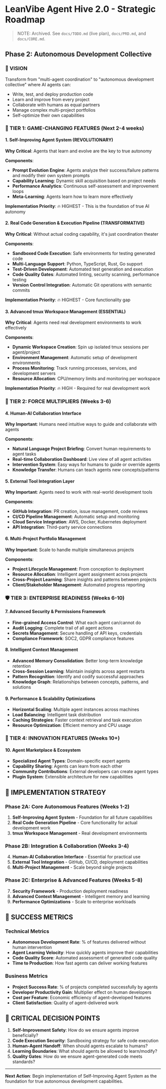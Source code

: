 # LeanVibe Agent Hive 2.0 - Strategic Roadmap

> NOTE: Archived. See `docs/TODO.md` (live plan), `docs/PRD.md`, and `docs/CORE.md`.

## Phase 2: Autonomous Development Collective

### 🎯 VISION
Transform from "multi-agent coordination" to "autonomous development collective" where AI agents can:
- Write, test, and deploy production code
- Learn and improve from every project
- Collaborate with humans as equal partners
- Manage complex multi-project portfolios
- Self-optimize their own capabilities

### 🚀 TIER 1: GAME-CHANGING FEATURES (Next 2-4 weeks)

#### 1. Self-Improving Agent System (REVOLUTIONARY)
**Why Critical**: Agents that learn and evolve are the key to true autonomy

**Components**:
- **Prompt Evolution Engine**: Agents analyze their success/failure patterns and modify their own system prompts
- **Capability Learning**: Dynamic skill acquisition based on project needs
- **Performance Analytics**: Continuous self-assessment and improvement loops
- **Meta-Learning**: Agents learn how to learn more effectively

**Implementation Priority**: 🔥 HIGHEST - This is the foundation of true AI autonomy

#### 2. Real Code Generation & Execution Pipeline (TRANSFORMATIVE)
**Why Critical**: Without actual coding capability, it's just coordination theater

**Components**:
- **Sandboxed Code Execution**: Safe environments for testing generated code
- **Multi-Language Support**: Python, TypeScript, Rust, Go support
- **Test-Driven Development**: Automated test generation and execution
- **Code Quality Gates**: Automated linting, security scanning, performance testing
- **Version Control Integration**: Automatic Git operations with semantic commits

**Implementation Priority**: 🔥 HIGHEST - Core functionality gap

#### 3. Advanced tmux Workspace Management (ESSENTIAL)
**Why Critical**: Agents need real development environments to work effectively

**Components**:
- **Dynamic Workspace Creation**: Spin up isolated tmux sessions per agent/project
- **Environment Management**: Automatic setup of development environments
- **Process Monitoring**: Track running processes, services, and development servers
- **Resource Allocation**: CPU/memory limits and monitoring per workspace

**Implementation Priority**: 🔥 HIGH - Required for real development work

### 🎯 TIER 2: FORCE MULTIPLIERS (Weeks 3-6)

#### 4. Human-AI Collaboration Interface
**Why Important**: Humans need intuitive ways to guide and collaborate with agents

**Components**:
- **Natural Language Project Briefing**: Convert human requirements to agent tasks
- **Real-time Collaboration Dashboard**: Live view of all agent activities
- **Intervention System**: Easy ways for humans to guide or override agents
- **Knowledge Transfer**: Humans can teach agents new concepts/patterns

#### 5. External Tool Integration Layer
**Why Important**: Agents need to work with real-world development tools

**Components**:
- **GitHub Integration**: PR creation, issue management, code reviews
- **CI/CD Pipeline Management**: Automatic setup and monitoring
- **Cloud Service Integration**: AWS, Docker, Kubernetes deployment
- **API Integration**: Third-party service connections

#### 6. Multi-Project Portfolio Management
**Why Important**: Scale to handle multiple simultaneous projects

**Components**:
- **Project Lifecycle Management**: From conception to deployment
- **Resource Allocation**: Intelligent agent assignment across projects
- **Cross-Project Learning**: Share insights and patterns between projects
- **Client/Stakeholder Management**: Automated progress reporting

### 🛡️ TIER 3: ENTERPRISE READINESS (Weeks 6-10)

#### 7. Advanced Security & Permissions Framework
- **Fine-grained Access Control**: What each agent can/cannot do
- **Audit Logging**: Complete trail of all agent actions
- **Secrets Management**: Secure handling of API keys, credentials
- **Compliance Framework**: SOC2, GDPR compliance features

#### 8. Intelligent Context Management
- **Advanced Memory Consolidation**: Better long-term knowledge retention
- **Cross-Session Learning**: Maintain insights across agent restarts
- **Pattern Recognition**: Identify and codify successful approaches
- **Knowledge Graph**: Relationships between concepts, patterns, and solutions

#### 9. Performance & Scalability Optimizations
- **Horizontal Scaling**: Multiple agent instances across machines
- **Load Balancing**: Intelligent task distribution
- **Caching Strategies**: Faster context retrieval and task execution
- **Resource Optimization**: Efficient memory and CPU usage

### 🎪 TIER 4: INNOVATION FEATURES (Weeks 10+)

#### 10. Agent Marketplace & Ecosystem
- **Specialized Agent Types**: Domain-specific expert agents
- **Capability Sharing**: Agents can learn from each other
- **Community Contributions**: External developers can create agent types
- **Plugin System**: Extensible architecture for new capabilities

## 🧠 IMPLEMENTATION STRATEGY

### Phase 2A: Core Autonomous Features (Weeks 1-2)
1. **Self-Improving Agent System** - Foundation for all future capabilities
2. **Real Code Generation Pipeline** - Core functionality for actual development work
3. **tmux Workspace Management** - Real development environments

### Phase 2B: Integration & Collaboration (Weeks 3-4)
4. **Human-AI Collaboration Interface** - Essential for practical use
5. **External Tool Integration** - GitHub, CI/CD, deployment capabilities
6. **Multi-Project Management** - Scale beyond single projects

### Phase 2C: Enterprise & Advanced Features (Weeks 5-8)
7. **Security Framework** - Production deployment readiness
8. **Advanced Context Management** - Intelligent memory and learning
9. **Performance Optimizations** - Scale to enterprise workloads

## 🎯 SUCCESS METRICS

### Technical Metrics
- **Autonomous Development Rate**: % of features delivered without human intervention
- **Agent Learning Velocity**: How quickly agents improve their capabilities
- **Code Quality Score**: Automated assessment of generated code quality
- **Time to Production**: How fast agents can deliver working features

### Business Metrics
- **Project Success Rate**: % of projects completed successfully by agents
- **Developer Productivity Gain**: Multiplier effect on human developers
- **Cost per Feature**: Economic efficiency of agent-developed features
- **Client Satisfaction**: Quality of agent-delivered work

## 🚨 CRITICAL DECISION POINTS

1. **Self-Improvement Safety**: How do we ensure agents improve beneficially?
2. **Code Execution Security**: Sandboxing strategy for safe code execution
3. **Human-Agent Handoff**: When should agents escalate to humans?
4. **Learning Boundaries**: What should agents be allowed to learn/modify?
5. **Quality Gates**: How do we ensure agent-generated code meets standards?

---

**Next Action**: Begin implementation of Self-Improving Agent System as the foundation for true autonomous development capabilities.